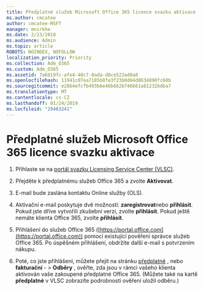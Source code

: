 ```yaml
---
title: Předplatné služeb Microsoft Office 365 licence svazku aktivace
ms.author: cmcatee
author: cmcatee-MSFT
manager: mnirkhe
ms.date: 2/23/2018
ms.audience: Admin
ms.topic: article
ROBOTS: NOINDEX, NOFOLLOW
localization_priority: Priority
ms.collection: Adm_O365
ms.custom: Adm_O365
ms.assetid: 7a6919fc-afe4-40c7-8ada-d8ce523ad8a8
ms.openlocfilehash: 11941c07ea7185b8fe3f23b0d64d8634890fc60b
ms.sourcegitcommit: e2864efcfb493b6e46b662b746661a61232bdba7
ms.translationtype: MT
ms.contentlocale: cs-CZ
ms.lasthandoff: 01/24/2019
ms.locfileid: "29463241"
---
```

# <a name="activating-a-microsoft-office-365-volume-license-subscription"></a>Předplatné služeb Microsoft Office 365 licence svazku aktivace

1. Přihlaste se na [portál svazku Licensing Service Center (VLSC)](http://go.microsoft.com/fwlink/p/?LinkId=329762).
    
2. Přejděte k předplatnému služeb Office 365 a zvolte **Aktivovat**.
    
3. E-mail bude zaslána kontaktu Online služby (OLS).
    
4. Aktivační e-mail poskytuje dvě možnosti: **zaregistrovat**nebo **přihlásit**. Pokud jste dříve vytvořili zkušební verzi, zvolte **přihlásit**. Pokud ještě nemáte klienta Office 365, zvolte **přihlásit**.
    
5. Přihlášení do služeb Office 365 ([https://portal.office.com](https://portal.office.com)) pomocí existující pověření správce služeb Office 365. Po úspěšném přihlášení, obdržíte další e-mail s potvrzením nákupu.
    
6. Poté, co jste přihlášeni, můžete přejít na stránku [předplatné](https://go.microsoft.com/fwlink/p/?linkid=842054) , nebo **fakturační**  - \> **Odběry** , ověřte, zda jsou v rámci vašeho klienta aktivován vaše zakoupené předplatné Office 365. (Můžete také na kartě **předplatné** v VLSC zobrazíte podrobnosti ověření uložil odběru.) 
    

